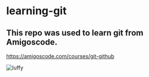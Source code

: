 # learning-git

## This repo was used to learn git from Amigoscode.

https://amigoscode.com/courses/git-github

![luffy](https://user-images.githubusercontent.com/11703876/171842393-e6da8d5c-2324-452c-b8e8-b568001abb57.jpg)
